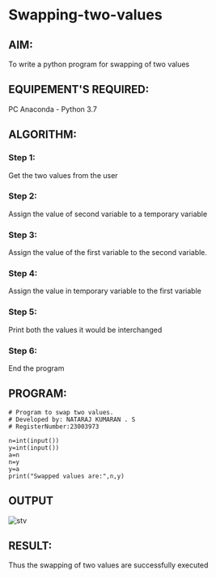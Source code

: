 # Swapping-two-values
## AIM:
To write a python program for swapping of two values
## EQUIPEMENT'S REQUIRED: 
PC
Anaconda - Python 3.7
## ALGORITHM: 
### Step 1:
Get the two values from the user
### Step 2: 
Assign the value of second variable to a temporary variable 
### Step 3: 
Assign the value of the first variable to the second variable.
### Step 4:  
Assign the value in temporary variable to the first variable
### Step 5: 
Print both the values it would be interchanged
### Step 6: 
End the program
## PROGRAM:
~~~
# Program to swap two values.
# Developed by: NATARAJ KUMARAN . S
# RegisterNumber:23003973

n=int(input())
y=int(input())
a=n
n=y
y=a
print("Swapped values are:",n,y)
~~~

## OUTPUT
![stv](https://github.com/nataraj26/Swapping-two-values/assets/147514615/3692578d-6714-41ff-ab2a-55a59d5a5eef)

    


## RESULT:
Thus the swapping of two values are successfully executed



